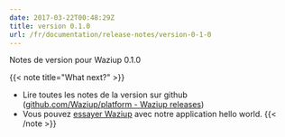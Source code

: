 ```yaml
---
date: 2017-03-22T00:48:29Z
title: version 0.1.0
url: /fr/documentation/release-notes/version-0-1-0
---
```


Notes de version pour Waziup 0.1.0

{{< note title="What next?" >}}
* Lire toutes les notes de la version sur github ([github.com/Waziup/platform - Waziup releases](https://github.com/waziup/platform/releases))
* Vous pouvez [essayer Waziup](/documentation/installation/hello-world) avec notre application hello world.
{{< /note >}}
